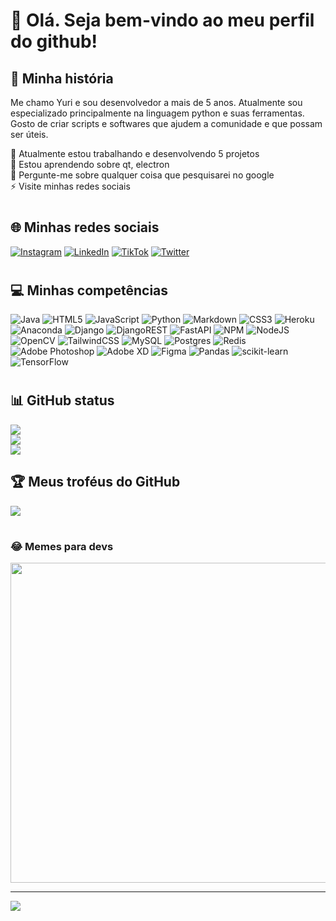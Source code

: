 # 👋 Olá. Seja bem-vindo ao meu perfil do github!


## 💫 Minha história
Me chamo Yuri e sou desenvolvedor a mais de 5 anos. Atualmente sou especializado principalmente na linguagem python e suas ferramentas. Gosto de criar scripts e softwares que ajudem a comunidade e que possam ser úteis.

🔭 Atualmente estou trabalhando e desenvolvendo 5 projetos<br>🌱 Estou aprendendo sobre qt, electron<br>💬 Pergunte-me sobre qualquer coisa que pesquisarei no google<br>⚡ Visite minhas redes sociais

#
## 🌐 Minhas redes sociais
[![Instagram](https://img.shields.io/badge/Instagram-%23E4405F.svg?logo=Instagram&logoColor=white)](https://instagram.com/exploited.gz) [![LinkedIn](https://img.shields.io/badge/LinkedIn-%230077B5.svg?logo=linkedin&logoColor=white)](https://linkedin.com/in/yuritorresf) [![TikTok](https://img.shields.io/badge/TikTok-%23000000.svg?logo=TikTok&logoColor=white)](https://tiktok.com/@yuritorresf) [![Twitter](https://img.shields.io/badge/Twitter-%231DA1F2.svg?logo=Twitter&logoColor=white)](https://twitter.com/exploited_gz) 

#
## 💻 Minhas competências
![Java](https://img.shields.io/badge/java-%23ED8B00.svg?style=plastic&logo=java&logoColor=white) ![HTML5](https://img.shields.io/badge/html5-%23E34F26.svg?style=plastic&logo=html5&logoColor=white) ![JavaScript](https://img.shields.io/badge/javascript-%23323330.svg?style=plastic&logo=javascript&logoColor=%23F7DF1E) ![Python](https://img.shields.io/badge/python-3670A0?style=plastic&logo=python&logoColor=ffdd54) ![Markdown](https://img.shields.io/badge/markdown-%23000000.svg?style=plastic&logo=markdown&logoColor=white) ![CSS3](https://img.shields.io/badge/css3-%231572B6.svg?style=plastic&logo=css3&logoColor=white) ![Heroku](https://img.shields.io/badge/heroku-%23430098.svg?style=plastic&logo=heroku&logoColor=white) ![Anaconda](https://img.shields.io/badge/Anaconda-%2344A833.svg?style=plastic&logo=anaconda&logoColor=white) ![Django](https://img.shields.io/badge/django-%23092E20.svg?style=plastic&logo=django&logoColor=white) ![DjangoREST](https://img.shields.io/badge/DJANGO-REST-ff1709?style=plastic&logo=django&logoColor=white&color=ff1709&labelColor=gray) ![FastAPI](https://img.shields.io/badge/FastAPI-005571?style=plastic&logo=fastapi) ![NPM](https://img.shields.io/badge/NPM-%23000000.svg?style=plastic&logo=npm&logoColor=white) ![NodeJS](https://img.shields.io/badge/node.js-6DA55F?style=plastic&logo=node.js&logoColor=white) ![OpenCV](https://img.shields.io/badge/opencv-%23white.svg?style=plastic&logo=opencv&logoColor=white) ![TailwindCSS](https://img.shields.io/badge/tailwindcss-%2338B2AC.svg?style=plastic&logo=tailwind-css&logoColor=white) ![MySQL](https://img.shields.io/badge/mysql-%2300f.svg?style=plastic&logo=mysql&logoColor=white) ![Postgres](https://img.shields.io/badge/postgres-%23316192.svg?style=plastic&logo=postgresql&logoColor=white) ![Redis](https://img.shields.io/badge/redis-%23DD0031.svg?style=plastic&logo=redis&logoColor=white) ![Adobe Photoshop](https://img.shields.io/badge/adobephotoshop-%2331A8FF.svg?style=plastic&logo=adobephotoshop&logoColor=white) ![Adobe XD](https://img.shields.io/badge/Adobe%20XD-470137?style=plastic&logo=Adobe%20XD&logoColor=#FF61F6) 	![Figma](https://img.shields.io/badge/figma-%23F24E1E.svg?style=plastic&logo=figma&logoColor=white) ![Pandas](https://img.shields.io/badge/pandas-%23150458.svg?style=plastic&logo=pandas&logoColor=white) ![scikit-learn](https://img.shields.io/badge/scikit--learn-%23F7931E.svg?style=plastic&logo=scikit-learn&logoColor=white) ![TensorFlow](https://img.shields.io/badge/TensorFlow-%23FF6F00.svg?style=plastic&logo=TensorFlow&logoColor=white)

#
## 📊 GitHub status
![](https://github-readme-stats.vercel.app/api?username=yuritorresf&theme=city_light&hide_border=false&include_all_commits=true&count_private=true&locale=pt-br)<br/>
![](https://github-readme-streak-stats.herokuapp.com/?user=yuritorresf&hide_border=false&locale=pt-br)<br/>
![](https://github-readme-stats.vercel.app/api/top-langs/?username=yuritorresf&theme=city_light&hide_border=false&include_all_commits=true&count_private=true&locale=pt-br)

## 🏆 Meus troféus do GitHub 
![](https://github-profile-trophy.vercel.app/?username=yuritorresf&locale=pt-br&theme=flat&no-frame=true&no-bg=false&margin-w=4)


#
### 😂 Memes para devs
<img src="https://random-memer.herokuapp.com/" width="512px"/>

---
[![](https://visitcount.itsvg.in/api?id=yuritorresf&icon=2&color=0)](https://visitcount.itsvg.in)
